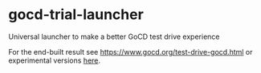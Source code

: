 # gocd-trial-launcher
Universal launcher to make a better GoCD test drive experience

For the end-built result see https://www.gocd.org/test-drive-gocd.html or 
experimental versions [here](https://www.gocd.org/test-drive-gocd.html?dl=latest).